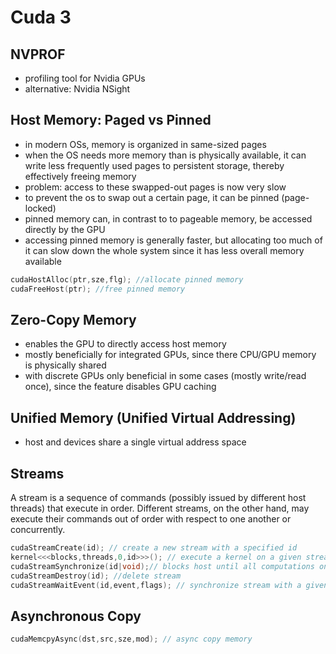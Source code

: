 # Cuda 3

## NVPROF

- profiling tool for Nvidia GPUs
- alternative: Nvidia NSight

## Host Memory: Paged vs Pinned

- in modern OSs, memory is organized in same-sized pages
- when the OS needs more memory than is physically available, it can write less frequently used pages to persistent storage, thereby effectively freeing memory
- problem: access to these swapped-out pages is now very slow
- to prevent the os to swap out a certain page, it can be pinned (page-locked)
- pinned memory can, in contrast to to pageable memory, be accessed directly by the GPU
- accessing pinned memory is generally faster, but allocating too much of it can slow down the whole system since it has less overall memory available

```C
cudaHostAlloc(ptr,sze,flg); //allocate pinned memory 
cudaFreeHost(ptr); //free pinned memory
```

## Zero-Copy Memory

- enables the GPU to directly access host memory
- mostly beneficially for integrated GPUs, since there CPU/GPU memory is physically shared
- with discrete GPUs only beneficial in some cases (mostly write/read once), since the feature disables GPU caching

## Unified Memory (Unified Virtual Addressing)

- host and devices share a single virtual address space

## Streams

A stream is a sequence of commands (possibly issued by different host threads) that execute in order. Different streams, on the other hand, may execute their commands out of order with respect to one another or concurrently.

```C
cudaStreamCreate(id); // create a new stream with a specified id
kernel<<<blocks,threads,0,id>>>(); // execute a kernel on a given stream
cudaStreamSynchronize(id|void);// blocks host until all computations on the specified stream have completed. If no stream is specified, the host waits on all streams
cudaStreamDestroy(id); //delete stream
cudaStreamWaitEvent(id,event,flags); // synchronize stream with a given event
```

## Asynchronous Copy

```C
cudaMemcpyAsync(dst,src,sze,mod); // async copy memory
```